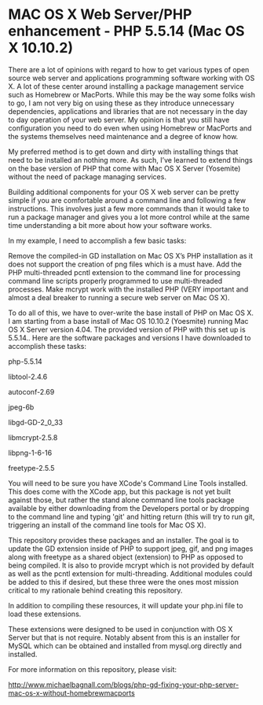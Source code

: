 # MAC OS X Web Server/PHP enhancement - PHP 5.5.14 (Mac OS X 10.10.2)

There are a lot of opinions with regard to how to get various types of open source web server and applications programming software working with OS X. A lot of these center around installing a package management service such as Homebrew or MacPorts. While this may be the way some folks wish to go, I am not very big on using these as they introduce unnecessary dependencies, applications and libraries that are not necessary in the day to day operation of your web server. My opinion is that you still have configuration you need to do even when using Homebrew or MacPorts and the systems themselves need maintenance and a degree of know how.

My preferred method is to get down and dirty with installing things that need to be installed an nothing more. As such, I’ve learned to extend things on the base version of PHP that come with Mac OS X Server (Yosemite) without the need of package managing services.

Building additional components for your OS X web server can be pretty simple if you are comfortable around a command line and following a few instructions. This involves just a few more commands than it would take to run a package manager and gives you a lot more control while at the same time understanding a bit more about how your software works.

In my example, I need to accomplish a few basic tasks:

Remove the compiled-in GD installation on Mac OS X’s PHP installation as it does not support the creation of png files which is a must have.
Add the PHP multi-threaded pcntl extension to the command line for processing command line scripts properly programmed to use multi-threaded processes.
Make mcrypt work with the installed PHP (VERY important and almost a deal breaker to running a secure web server on Mac OS X).

To do all of this, we have to over-write the base install of PHP on Mac OS X. I am starting from a base install of Mac OS 10.10.2 (Yoesmite) running Mac OS X Server version 4.04. The provided version of PHP with this set up is 5.5.14.. Here are the software packages and versions I have downloaded to accomplish these tasks:

php-5.5.14

libtool-2.4.6

autoconf-2.69

jpeg-6b

libgd-GD-2_0_33

libmcrypt-2.5.8

libpng-1-6-16

freetype-2.5.5


You will need to be sure you have XCode's Command Line Tools installed. This does come with the XCode app, but this package is not yet built against those, but rather the stand alone command line tools package available by either downloading from the Developers portal or by dropping to the command line and typing 'git' and hitting return (this will try to run git, triggering an install of the command line tools for Mac OS X).

This repository provides these packages and an installer. The goal is to update the GD extension inside of PHP to support jpeg, gif, and png images along with freetype as a shared object (extension) to PHP as opposed to being compiled. It is also to provide mcrypt which is not provided by default as well as the pcntl extension for multi-threading. Additional modules could be added to this if desired, but these three were the ones most mission critical to my rationale behind creating this repository.

In addition to compiling these resources, it will update your php.ini file to load these extensions.

These extensions were designed to be used in conjunction with OS X Server but that is not require. Notably absent from this is an installer for MySQL which can be obtained and installed from mysql.org directly and installed.

For more information on this repository, please visit:

http://www.michaelbagnall.com/blogs/php-gd-fixing-your-php-server-mac-os-x-without-homebrewmacports
